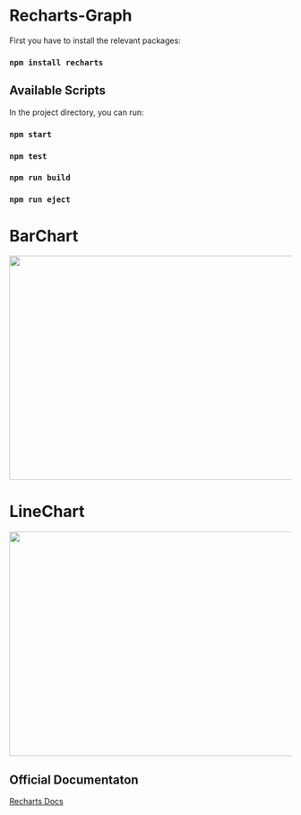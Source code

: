 # Recharts-Graph

First you have to install the relevant packages:

### `npm install recharts`

## Available Scripts

In the project directory, you can run:

### `npm start`

### `npm test`

### `npm run build`

### `npm run eject`

# BarChart
<img src="https://github.com/coder-saim/Recharts-Graph-/blob/master/barchart/public/barchart.png" height="400" width="900"/>

# LineChart
<img src="https://github.com/coder-saim/Recharts-Graph-/blob/master/linechart/public/linechart.png" height="400" width="900"/>

## **Official Documentaton**
[Recharts Docs](https://recharts.org/en-US)
